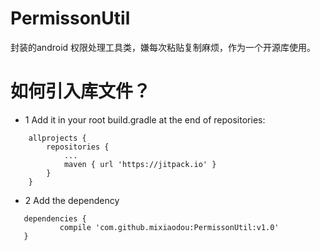 # PermissonUtil
封装的android 权限处理工具类，嫌每次粘贴复制麻烦，作为一个开源库使用。
# 如何引入库文件？
- 1 Add it in your root build.gradle at the end of repositories:
````
	allprojects {
		repositories {
			...
			maven { url 'https://jitpack.io' }
		}
	}
  ````
 - 2 Add the dependency
 ````
 	dependencies {
	        compile 'com.github.mixiaodou:PermissonUtil:v1.0'
	}

 ````
